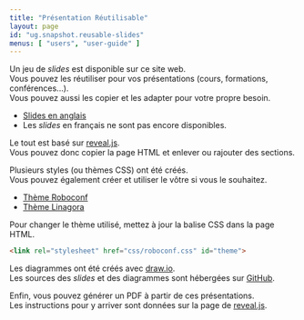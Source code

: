 ```yaml
---
title: "Présentation Réutilisable"
layout: page
id: "ug.snapshot.reusable-slides"
menus: [ "users", "user-guide" ]
---
```


Un jeu de *slides* est disponible sur ce site web.  
Vous pouvez les réutiliser pour vos présentations (cours, formations, conférences...).  
Vous pouvez aussi les copier et les adapter pour votre propre besoin.

* [Slides en anglais](/slides/general/roboconf-presentation.html)
* Les *slides* en français ne sont pas encore disponibles.

Le tout est basé sur [reveal.js](http://lab.hakim.se/reveal-js).  
Vous pouvez donc copier la page HTML et enlever ou rajouter des sections.

Plusieurs styles (ou thèmes CSS) ont été créés.  
Vous pouvez également créer et utiliser le vôtre si vous le souhaitez.

* [Thème Roboconf](/slides/general/css/roboconf.css)
* [Thème Linagora](/slides/general/css/linagora.css)

Pour changer le thème utilisé, mettez à jour la balise CSS dans la page HTML.

``` html
<link rel="stylesheet" href="css/roboconf.css" id="theme">
```

Les diagrammes ont été créés avec [draw.io](https://www.draw.io).  
Les sources des *slides* et des diagrammes sont hébergées sur [GitHub](https://github.com/roboconf/roboconf.github.io/).

Enfin, vous pouvez générer un PDF à partir de ces présentations.  
Les instructions pour y arriver sont données sur la page de [reveal.js](https://github.com/hakimel/reveal.js#pdf-export).  
